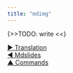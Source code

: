```yaml
---
title: "mdimg"
---
```



{>>TODO: write <<}


[&#9654; Translation](translation.html)<br/>[&#9664; Mdslides](mdslides.html)<br/>[&#9650; Commands](commands.html)

